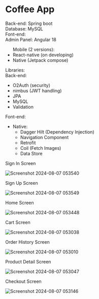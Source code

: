 
# Coffee App

<p>
Back-end: Spring boot <br>
Database: MySQL <br>
Font-end: <br> 
Admin Panel: Angular 18
<ul>
  Mobile (2 versions): 
  <li> React-native (on developing) </li> 
  <li>Native (Jetpack compose)</li>
</ul>
</p>
Libraries: <br>
Back-end: <br>
<ul>
  <li>O2Auth (security)</li>
  <li>nimbus (JWT handling)</li>
  <li>JPA</li>
  <li>MySQL</li>
  <li>Validation</li>
</ul>

Font-end: <br>
- Native:
  <ul>
    <li>Dagger Hilt (Dependency Injection)</li>
    <li>Navigation Component</li>
    <li> Retrofit</li>
    <li> Coil (Fetch Images)</li>
    <li> Data Store</li>
  </ul>

Sign In Screen

![Screenshot 2024-08-07 053540](https://github.com/user-attachments/assets/f9e9e0b8-5775-450c-a1e1-da87abc04237)

Sign Up Screen

![Screenshot 2024-08-07 053549](https://github.com/user-attachments/assets/43566c75-5cad-4af3-a1cc-643c98993103)

Home Screen

![Screenshot 2024-08-07 053448](https://github.com/user-attachments/assets/5539ab55-516c-470c-bd79-375441ec9ecd)

Cart Screen

![Screenshot 2024-08-07 053038](https://github.com/user-attachments/assets/c57159fe-3b46-4784-94a9-0e022aa17533)

Order History Screen

![Screenshot 2024-08-07 053010](https://github.com/user-attachments/assets/9b63ee9c-ae67-49dc-a946-320d91a26830)

Product Detail Screen

![Screenshot 2024-08-07 053047](https://github.com/user-attachments/assets/c4fcc9f5-a948-4394-9a30-5c230122f62a)

Checkout Screen

![Screenshot 2024-08-07 053146](https://github.com/user-attachments/assets/ca303a36-3a3c-4520-9fd1-3c90932a0c27)
